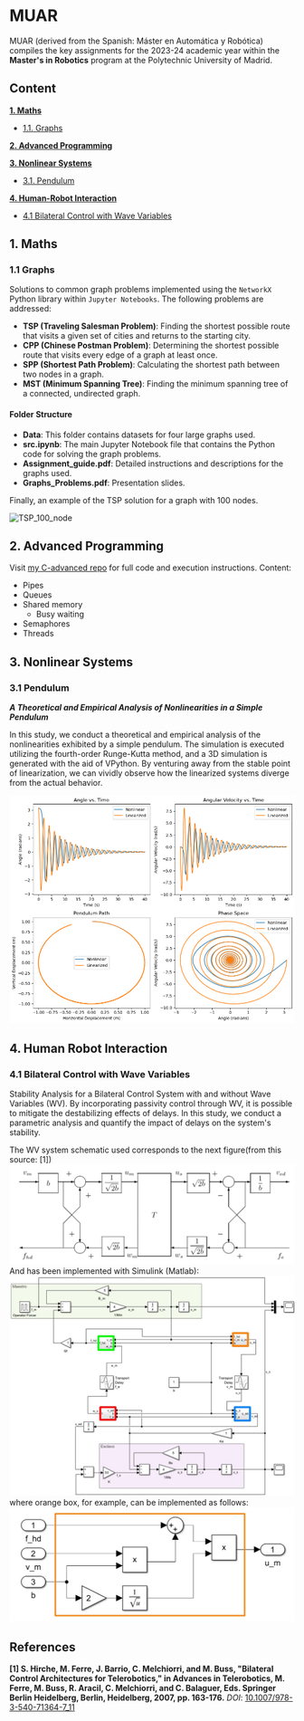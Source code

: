 # MUAR

MUAR (derived from the Spanish: Máster en Automática y Robótica) compiles the key assignments for the 2023-24 academic year within the **Master's in Robotics** program at the Polytechnic University of Madrid.

## Content
**[1. Maths](#1-maths)**

* [1.1. Graphs](#11-graphs)
    
**[2. Advanced Programming](#2-advanced-programming)**

**[3. Nonlinear Systems](#3-nonlinear-systems)**
 
* [3.1. Pendulum](#31-pendulum)

**[4. Human-Robot Interaction](#4-human-robot-interaction)**
* [4.1 Bilateral Control with Wave Variables](#41-bilateral-control-with-wave-variables)


## 1. Maths

### 1.1 Graphs

Solutions to common graph problems implemented using the `NetworkX` Python library within `Jupyter Notebooks`. The following problems are addressed:

- **TSP (Traveling Salesman Problem)**: Finding the shortest possible route that visits a given set of cities and returns to the starting city.
- **CPP (Chinese Postman Problem)**: Determining the shortest possible route that visits every edge of a graph at least once.
- **SPP (Shortest Path Problem)**: Calculating the shortest path between two nodes in a graph.
- **MST (Minimum Spanning Tree)**: Finding the minimum spanning tree of a connected, undirected graph.

#### Folder Structure

- **Data**: This folder contains datasets for four large graphs used.
- **src.ipynb**: The main Jupyter Notebook file that contains the Python code for solving the graph problems.
- **Assignment_guide.pdf**: Detailed instructions and descriptions for the graphs used.
- **Graphs_Problems.pdf**: Presentation slides.

Finally, an example of the TSP solution for a graph with 100 nodes.

![TSP_100_node](./Graphs/imgs/tsp/tsp_100.png)

## 2. Advanced Programming
Visit [my C-advanced repo](https://github.com/jbarciv/C-advanced) for full code and execution instructions.
Content:
- Pipes
- Queues
- Shared memory
  - Busy waiting
- Semaphores
- Threads

## 3. Nonlinear Systems

### 3.1 Pendulum
**_A Theoretical and Empirical Analysis of Nonlinearities in a Simple Pendulum_**

In this study, we conduct a theoretical and empirical analysis of the nonlinearities exhibited by a simple pendulum. The simulation is executed utilizing the fourth-order Runge-Kutta method, and a 3D simulation is generated with the aid of VPython. By venturing away from the stable point of linearization, we can vividly observe how the linearized systems diverge from the actual behavior.

![pendulum](./Nonlinear_Systems/Pendulum/imgs/output_19_0.png )

## 4. Human Robot Interaction

### 4.1 Bilateral Control with Wave Variables
Stability Analysis for a Bilateral Control System with and without Wave Variables (WV). By incorporating passivity control through WV, it is possible to mitigate the destabilizing effects of delays. In this study, we conduct a parametric analysis and quantify the impact of delays on the system's stability.

The WV system schematic used corresponds to the next figure(from this source: [1])
![WV_System](./H-R_Interaction/esquema_wv.png)
And has been implemented with Simulink (Matlab):
![WV_System](./H-R_Interaction/fig.jpg) where orange box, for example, can be implemented as follows:
![WV_System](./H-R_Interaction/u_m.jpg)
## References

**[1] S. Hirche, M. Ferre, J. Barrio, C. Melchiorri, and M. Buss, "Bilateral Control Architectures for Telerobotics," in Advances in Telerobotics, M. Ferre, M. Buss, R. Aracil, C. Melchiorri, and C. Balaguer, Eds. Springer Berlin Heidelberg, Berlin, Heidelberg, 2007, pp. 163-176.**
*DOI*: [10.1007/978-3-540-71364-7_11](https://doi.org/10.1007/978-3-540-71364-7_11)

